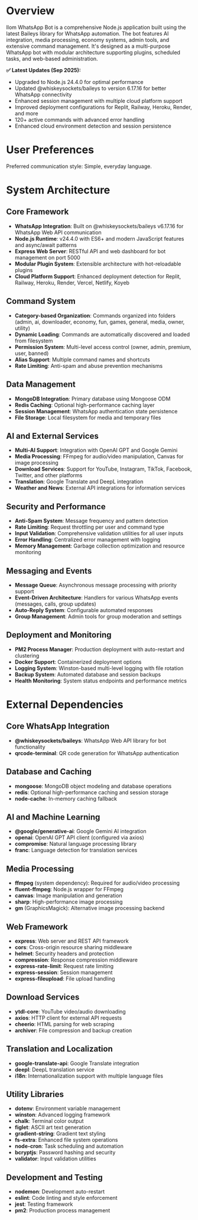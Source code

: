 # Overview

Ilom WhatsApp Bot is a comprehensive Node.js application built using the latest Baileys library for WhatsApp automation. The bot features AI integration, media processing, economy systems, admin tools, and extensive command management. It's designed as a multi-purpose WhatsApp bot with modular architecture supporting plugins, scheduled tasks, and web-based administration.

**✅ Latest Updates (Sep 2025):**
- Upgraded to Node.js 24.4.0 for optimal performance  
- Updated @whiskeysockets/baileys to version 6.17.16 for better WhatsApp connectivity
- Enhanced session management with multiple cloud platform support
- Improved deployment configurations for Replit, Railway, Heroku, Render, and more
- 120+ active commands with advanced error handling
- Enhanced cloud environment detection and session persistence

# User Preferences

Preferred communication style: Simple, everyday language.

# System Architecture

## Core Framework
- **WhatsApp Integration**: Built on @whiskeysockets/baileys v6.17.16 for WhatsApp Web API communication
- **Node.js Runtime**: v24.4.0 with ES6+ and modern JavaScript features and async/await patterns
- **Express Web Server**: RESTful API and web dashboard for bot management on port 5000
- **Modular Plugin System**: Extensible architecture with hot-reloadable plugins
- **Cloud Platform Support**: Enhanced deployment detection for Replit, Railway, Heroku, Render, Vercel, Netlify, Koyeb

## Command System
- **Category-based Organization**: Commands organized into folders (admin, ai, downloader, economy, fun, games, general, media, owner, utility)
- **Dynamic Loading**: Commands are automatically discovered and loaded from filesystem
- **Permission System**: Multi-level access control (owner, admin, premium, user, banned)
- **Alias Support**: Multiple command names and shortcuts
- **Rate Limiting**: Anti-spam and abuse prevention mechanisms

## Data Management
- **MongoDB Integration**: Primary database using Mongoose ODM
- **Redis Caching**: Optional high-performance caching layer
- **Session Management**: WhatsApp authentication state persistence
- **File Storage**: Local filesystem for media and temporary files

## AI and External Services
- **Multi-AI Support**: Integration with OpenAI GPT and Google Gemini
- **Media Processing**: FFmpeg for audio/video manipulation, Canvas for image processing
- **Download Services**: Support for YouTube, Instagram, TikTok, Facebook, Twitter, and other platforms
- **Translation**: Google Translate and DeepL integration
- **Weather and News**: External API integrations for information services

## Security and Performance
- **Anti-Spam System**: Message frequency and pattern detection
- **Rate Limiting**: Request throttling per user and command type
- **Input Validation**: Comprehensive validation utilities for all user inputs
- **Error Handling**: Centralized error management with logging
- **Memory Management**: Garbage collection optimization and resource monitoring

## Messaging and Events
- **Message Queue**: Asynchronous message processing with priority support
- **Event-Driven Architecture**: Handlers for various WhatsApp events (messages, calls, group updates)
- **Auto-Reply System**: Configurable automated responses
- **Group Management**: Admin tools for group moderation and settings

## Deployment and Monitoring
- **PM2 Process Manager**: Production deployment with auto-restart and clustering
- **Docker Support**: Containerized deployment options
- **Logging System**: Winston-based multi-level logging with file rotation
- **Backup System**: Automated database and session backups
- **Health Monitoring**: System status endpoints and performance metrics

# External Dependencies

## Core WhatsApp Integration
- **@whiskeysockets/baileys**: WhatsApp Web API library for bot functionality
- **qrcode-terminal**: QR code generation for WhatsApp authentication

## Database and Caching
- **mongoose**: MongoDB object modeling and database operations
- **redis**: Optional high-performance caching and session storage
- **node-cache**: In-memory caching fallback

## AI and Machine Learning
- **@google/generative-ai**: Google Gemini AI integration
- **openai**: OpenAI GPT API client (configured via axios)
- **compromise**: Natural language processing library
- **franc**: Language detection for translation services

## Media Processing
- **ffmpeg** (system dependency): Required for audio/video processing
- **fluent-ffmpeg**: Node.js wrapper for FFmpeg
- **canvas**: Image manipulation and generation
- **sharp**: High-performance image processing
- **gm** (GraphicsMagick): Alternative image processing backend

## Web Framework
- **express**: Web server and REST API framework
- **cors**: Cross-origin resource sharing middleware
- **helmet**: Security headers and protection
- **compression**: Response compression middleware
- **express-rate-limit**: Request rate limiting
- **express-session**: Session management
- **express-fileupload**: File upload handling

## Download Services
- **ytdl-core**: YouTube video/audio downloading
- **axios**: HTTP client for external API requests
- **cheerio**: HTML parsing for web scraping
- **archiver**: File compression and backup creation

## Translation and Localization
- **google-translate-api**: Google Translate integration
- **deepl**: DeepL translation service
- **i18n**: Internationalization support with multiple language files

## Utility Libraries
- **dotenv**: Environment variable management
- **winston**: Advanced logging framework
- **chalk**: Terminal color output
- **figlet**: ASCII art text generation
- **gradient-string**: Gradient text styling
- **fs-extra**: Enhanced file system operations
- **node-cron**: Task scheduling and automation
- **bcryptjs**: Password hashing and security
- **validator**: Input validation utilities

## Development and Testing
- **nodemon**: Development auto-restart
- **eslint**: Code linting and style enforcement
- **jest**: Testing framework
- **pm2**: Production process management
